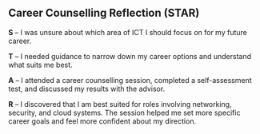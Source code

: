 ## Career Counselling Reflection (STAR)

**S** – I was unsure about which area of ICT I should focus on for my future career.

**T** – I needed guidance to narrow down my career options and understand what suits me best.

**A** – I attended a career counselling session, completed a self-assessment test, and discussed my results with the advisor.

**R** – I discovered that I am best suited for roles involving networking, security, and cloud systems. The session helped me set more specific career goals and feel more confident about my direction.
